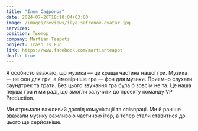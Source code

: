 ```yaml
---
title: "Ілля Сафронов"
date: 2024-07-26T18:18:04+03:00
image: /images/reviews/ilya-safronov-avatar.jpg
services:
position: Тьютор
company: Martian Teapots
project: Trash Is Fun
link: https://www.facebook.com/martianteapot
draft: true
---
```


Я особисто вважаю, що музика — це краща частина нашої гри. Музика — не фон для гри, а ймовірніше гра — фон для музики. Приємно слухати саундтрек та грати. Без цього звучання гра була б зовсім не та. Це наша перша гра й ми раді, що змогли залучити до проєкту команду VP Production. 

<!--more-->

Ми отримали важливий досвід комунікації та співпраці. Ми й раніше вважали музику важливою частиною ігор, а тепер стали ставитися до цього ще серйозніше.
